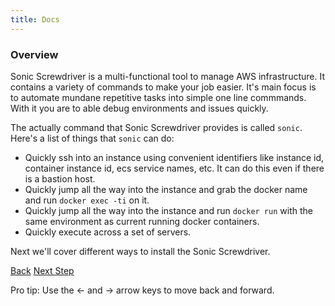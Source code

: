 ```yaml
---
title: Docs
---
```


### Overview

Sonic Screwdriver is a multi-functional tool to manage AWS infrastructure.  It contains a variety of commands to make your job easier. It's main focus is to automate mundane repetitive tasks into simple one line commmands. With it you are to able debug environments and issues quickly.

The actually command that Sonic Screwdriver provides is called `sonic`.  Here's a list of things that `sonic` can do:

* Quickly ssh into an instance using convenient identifiers like instance id, container instance id, ecs service names, etc. It can do this even if there is a bastion host.
* Quickly jump all the way into the instance and grab the docker name and run `docker exec -ti` on it.
* Quickly jump all the way into the instance and run `docker run` with the same environment as current running docker containers.
* Quickly execute across a set of servers.

Next we'll cover different ways to install the Sonic Screwdriver.

<a id="prev" class="btn btn-basic" href="{% link quick-start.md %}">Back</a>
<a id="next" class="btn btn-primary" href="{% link _docs/install.md %}">Next Step</a>
<p class="keyboard-tip">Pro tip: Use the <- and -> arrow keys to move back and forward.</p>

